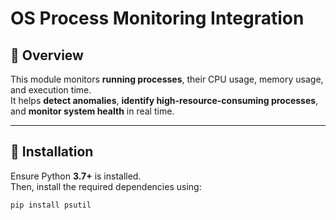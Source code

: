 # OS Process Monitoring Integration

## 📌 Overview
This module monitors **running processes**, their CPU usage, memory usage, and execution time.  
It helps **detect anomalies**, **identify high-resource-consuming processes**, and **monitor system health** in real time.

---

## 🚀 Installation
Ensure Python **3.7+** is installed.  
Then, install the required dependencies using:

```bash
pip install psutil
